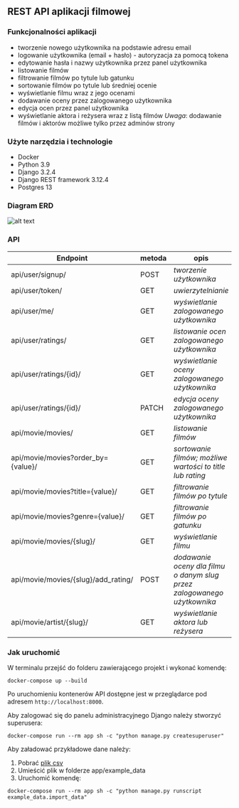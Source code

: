 ## REST API aplikacji filmowej

### Funkcjonalności aplikacji
- tworzenie nowego użytkownika na podstawie adresu email
- logowanie użytkownika (email + hasło) - autoryzacja za pomocą tokena
- edytowanie hasła i nazwy użytkownika przez panel użytkownika
- listowanie filmów
- filtrowanie filmów po tytule lub gatunku
- sortowanie filmów po tytule lub średniej ocenie
- wyświetlanie filmu wraz z jego ocenami
- dodawanie oceny przez zalogowanego użytkownika
- edycja ocen przez panel użytkownika
- wyświetlanie aktora i reżysera wraz z listą filmów
*Uwaga*: dodawanie filmów i aktorów możliwe tylko przez adminów strony

### Użyte narzędzia i technologie
- Docker
- Python 3.9
- Django 3.2.4
- Django REST framework 3.12.4
- Postgres 13

### Diagram ERD

![alt text](https://github.com/kolodziejska/movies-app/images/diagram_encji.png)

### API

| Endpoint | metoda | opis | uprawnienie |
|----------|--------|------|-------------|
| api/user/signup/ | POST | *tworzenie użytkownika* | - |
| api/user/token/ | GET | *uwierzytelnianie* | - |
| api/user/me/ | GET | *wyświetlanie zalogowanego użytkownika* | `IS_AUTHORIZED` |
| api/user/ratings/ | GET | *listowanie ocen zalogowanego użytkownika* | `IS_AUTHORIZED` |
| api/user/ratings/{id}/ | GET | *wyświetlanie oceny zalogowanego użytkownika* | `IS_AUTHORIZED` |
| api/user/ratings/{id}/ | PATCH | *edycja oceny zalogowanego użytkownika* | `IS_AUTHORIZED` |
| api/movie/movies/ | GET | *listowanie filmów* | - |
| api/movie/movies?order_by={value}/ | GET | *sortowanie filmów; możliwe wartości to title lub rating* | - |
| api/movie/movies?title={value}/ | GET | *filtrowanie filmów po tytule* | - |
| api/movie/movies?genre={value}/ | GET | *filtrowanie filmów po gatunku* | - |
| api/movie/movies/{slug}/ | GET | *wyświetlanie filmu* | - |
| api/movie/movies/{slug}/add_rating/ | POST | *dodawanie oceny dla filmu o danym slug przez zalogowanego użytkownika* | `IS_AUTHORIZED` |
| api/movie/artist/{slug}/ | GET | *wyświetlanie aktora lub reżysera* | - |

### Jak uruchomić

W terminalu przejść do folderu zawierającego projekt i wykonać komendę:

```
docker-compose up --build
```
Po uruchomieniu kontenerów API dostępne jest w przeglądarce pod adresem `http://localhost:8000`.

Aby zalogować się do panelu administracyjnego Django należy stworzyć superusera:
```
docker-compose run --rm app sh -c "python manage.py createsuperuser"
```
Aby załadować przykładowe dane należy:
1. Pobrać [plik csv](https://www.kaggle.com/datasets/harshitshankhdhar/imdb-dataset-of-top-1000-movies-and-tv-shows)
2. Umieścić plik w folderze app/example_data
3. Uruchomić komendę:
```
docker-compose run --rm app sh -c "python manage.py runscript example_data.import_data"
```
